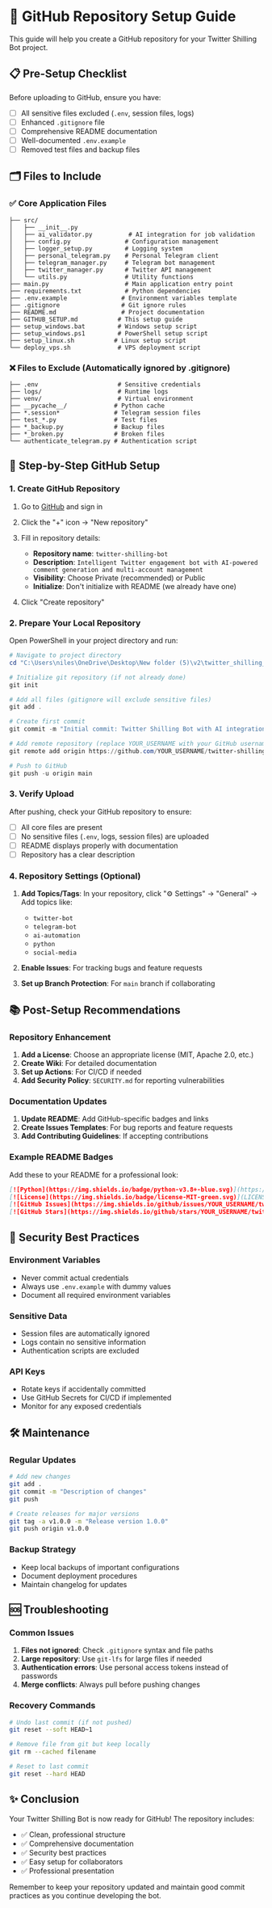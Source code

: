 # 🚀 GitHub Repository Setup Guide

This guide will help you create a GitHub repository for your Twitter Shilling Bot project.

## 📋 Pre-Setup Checklist

Before uploading to GitHub, ensure you have:

- [ ] All sensitive files excluded (`.env`, session files, logs)
- [ ] Enhanced `.gitignore` file
- [ ] Comprehensive README documentation
- [ ] Well-documented `.env.example`
- [ ] Removed test files and backup files

## 🗂️ Files to Include

### ✅ Core Application Files
```
├── src/
│   ├── __init__.py
│   ├── ai_validator.py          # AI integration for job validation
│   ├── config.py               # Configuration management
│   ├── logger_setup.py         # Logging system
│   ├── personal_telegram.py    # Personal Telegram client
│   ├── telegram_manager.py     # Telegram bot management
│   ├── twitter_manager.py      # Twitter API management
│   └── utils.py                # Utility functions
├── main.py                     # Main application entry point
├── requirements.txt            # Python dependencies
├── .env.example               # Environment variables template
├── .gitignore                 # Git ignore rules
├── README.md                  # Project documentation
├── GITHUB_SETUP.md           # This setup guide
├── setup_windows.bat         # Windows setup script
├── setup_windows.ps1         # PowerShell setup script
├── setup_linux.sh           # Linux setup script
└── deploy_vps.sh             # VPS deployment script
```

### ❌ Files to Exclude (Automatically ignored by .gitignore)
```
├── .env                      # Sensitive credentials
├── logs/                     # Runtime logs
├── venv/                     # Virtual environment
├── __pycache__/             # Python cache
├── *.session*               # Telegram session files
├── test_*.py                # Test files
├── *_backup.py              # Backup files
├── *_broken.py              # Broken files
└── authenticate_telegram.py # Authentication script
```

## 🔧 Step-by-Step GitHub Setup

### 1. Create GitHub Repository

1. Go to [GitHub](https://github.com) and sign in
2. Click the "+" icon → "New repository"
3. Fill in repository details:
   - **Repository name**: `twitter-shilling-bot`
   - **Description**: `Intelligent Twitter engagement bot with AI-powered comment generation and multi-account management`
   - **Visibility**: Choose Private (recommended) or Public
   - **Initialize**: Don't initialize with README (we already have one)

4. Click "Create repository"

### 2. Prepare Your Local Repository

Open PowerShell in your project directory and run:

```powershell
# Navigate to project directory
cd "C:\Users\niles\OneDrive\Desktop\New folder (5)\v2\twitter_shilling_bot"

# Initialize git repository (if not already done)
git init

# Add all files (gitignore will exclude sensitive files)
git add .

# Create first commit
git commit -m "Initial commit: Twitter Shilling Bot with AI integration"

# Add remote repository (replace YOUR_USERNAME with your GitHub username)
git remote add origin https://github.com/YOUR_USERNAME/twitter-shilling-bot.git

# Push to GitHub
git push -u origin main
```

### 3. Verify Upload

After pushing, check your GitHub repository to ensure:

- [ ] All core files are present
- [ ] No sensitive files (`.env`, logs, session files) are uploaded
- [ ] README displays properly with documentation
- [ ] Repository has a clear description

### 4. Repository Settings (Optional)

1. **Add Topics/Tags**: In your repository, click "⚙️ Settings" → "General" → Add topics like:
   - `twitter-bot`
   - `telegram-bot`
   - `ai-automation`
   - `python`
   - `social-media`

2. **Enable Issues**: For tracking bugs and feature requests

3. **Set up Branch Protection**: For `main` branch if collaborating

## 📚 Post-Setup Recommendations

### Repository Enhancement

1. **Add a License**: Choose an appropriate license (MIT, Apache 2.0, etc.)
2. **Create Wiki**: For detailed documentation
3. **Set up Actions**: For CI/CD if needed
4. **Add Security Policy**: `SECURITY.md` for reporting vulnerabilities

### Documentation Updates

1. **Update README**: Add GitHub-specific badges and links
2. **Create Issues Templates**: For bug reports and feature requests
3. **Add Contributing Guidelines**: If accepting contributions

### Example README Badges

Add these to your README for a professional look:

```markdown
[![Python](https://img.shields.io/badge/python-v3.8+-blue.svg)](https://www.python.org/downloads/)
[![License](https://img.shields.io/badge/license-MIT-green.svg)](LICENSE)
[![GitHub Issues](https://img.shields.io/github/issues/YOUR_USERNAME/twitter-shilling-bot.svg)](https://github.com/YOUR_USERNAME/twitter-shilling-bot/issues)
[![GitHub Stars](https://img.shields.io/github/stars/YOUR_USERNAME/twitter-shilling-bot.svg)](https://github.com/YOUR_USERNAME/twitter-shilling-bot/stargazers)
```

## 🔐 Security Best Practices

### Environment Variables
- Never commit actual credentials
- Always use `.env.example` with dummy values
- Document all required environment variables

### Sensitive Data
- Session files are automatically ignored
- Logs contain no sensitive information
- Authentication scripts are excluded

### API Keys
- Rotate keys if accidentally committed
- Use GitHub Secrets for CI/CD if implemented
- Monitor for any exposed credentials

## 🛠️ Maintenance

### Regular Updates
```bash
# Add new changes
git add .
git commit -m "Description of changes"
git push

# Create releases for major versions
git tag -a v1.0.0 -m "Release version 1.0.0"
git push origin v1.0.0
```

### Backup Strategy
- Keep local backups of important configurations
- Document deployment procedures
- Maintain changelog for updates

## 🆘 Troubleshooting

### Common Issues

1. **Files not ignored**: Check `.gitignore` syntax and file paths
2. **Large repository**: Use `git-lfs` for large files if needed
3. **Authentication errors**: Use personal access tokens instead of passwords
4. **Merge conflicts**: Always pull before pushing changes

### Recovery Commands

```bash
# Undo last commit (if not pushed)
git reset --soft HEAD~1

# Remove file from git but keep locally
git rm --cached filename

# Reset to last commit
git reset --hard HEAD
```

## ✨ Conclusion

Your Twitter Shilling Bot is now ready for GitHub! The repository includes:

- ✅ Clean, professional structure
- ✅ Comprehensive documentation
- ✅ Security best practices
- ✅ Easy setup for collaborators
- ✅ Professional presentation

Remember to keep your repository updated and maintain good commit practices as you continue developing the bot.